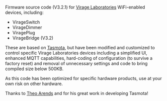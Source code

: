 Firmware source code (V3.2.1) for [Virage Laboratories](https://www.viragelabs.com/products) WiFi-enabled devices, including:

- VirageSwitch
- VirageDimmer
- ViragePlug
- VirageBridge (V3.2)

These are based on [Tasmota](https://github.com/arendst/Tasmota), but have been modified and customized to control specific Virage Laboratories devices including a simplified UI,
enhanced MQTT capabilities, hard-coding of configuration (to survive a factory reset) and removal of unnecessary settings and code to bring compiled
size below 500KB.

As this code has been optimized for specific hardware products, use at your own risk on other hardware.

Thanks to [Theo Arends](https://github.com/arendst) and for his great work in developing Tasmota!
